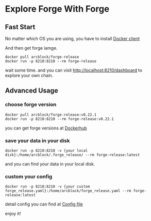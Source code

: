 # Explore Forge With Forge

## Fast Start

No matter which OS you are using, you have to install [Docker client]("https://www.docker.com/products/docker-desktop")

And then get forge iamge.

``` shell
docker pull arcblock/forge-release
docker run -p 8210:8210 --rm forge-release
```

wait some time. and you can visit [http://localhost:8210/dashboard](http://localhost:8210/dashboard) to explore your own chain.

## Advanced Usage

### choose forge version

``` shell
docker pull arcblock/forge-release:v0.22.1
docker run -p 8210:8210 --rm forge-release:v0.22.1
```

you can get forge versions at [Dockerhub](https://cloud.docker.com/u/arcblock/repository/docker/arcblock/forge-release/tags)

### save your data in your disk

``` shell
docker run -p 8210:8210 -v {your local disk}:/home/arcblock/.forge_release/ --rm forge-release:latest
```

and you can find your data in your local disk. 

### custom your config

``` shell
docker run -p 8210:8210 -v {your custom forge_release.yaml}:/home/arcblock/forge_release.yaml --rm forge-release:latest
```

detail config you can find at [Config file]()

enjoy it!

